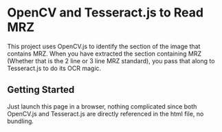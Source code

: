 # OpenCV and Tesseract.js to Read MRZ

This project uses OpenCV.js to identify the section of the image that contains MRZ. When you have extracted the section containing MRZ (Whether that is the 2 line or 3 line MRZ standard), you pass that along to Tesseract.js to do its OCR magic.

## Getting Started

Just launch this page in a browser, nothing complicated since both OpenCV.js and Tesseract.js are directly referenced in the html file, no bundling.
